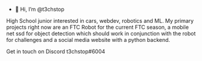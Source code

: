 - 👋 Hi, I’m @t3chstop

High School junior interested in cars, webdev, robotics and ML. My primary projects right now are an FTC Robot for the current FTC season, a mobile net ssd for object
detection which should work in conjunction with the robot for challenges and a social media website with a python backend.

Get in touch on Discord t3chstop#6004
